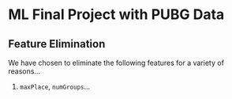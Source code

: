 # ML Final Project with PUBG Data

## Feature Elimination

We have chosen to eliminate the following features for a variety of reasons...
1. `maxPlace`, `numGroups`...
